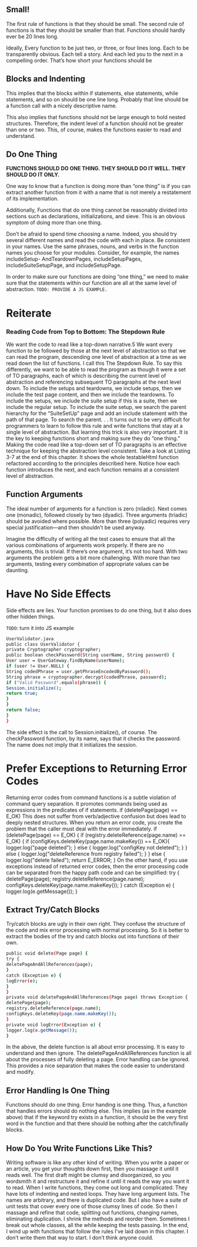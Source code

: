 ## Small!
The first rule of functions is that they should be small. The second rule of functions is that
they should be smaller than that. Functions should hardly ever be 20 lines long.

Ideally, Every function to be just two, or three, or four lines long. Each to be transparently obvious. Each tell
a story. And each led you to the next in a compelling order. That’s how short your functions
should be

## Blocks and Indenting
This implies that the blocks within if statements, else statements, while statements, and
so on should be one line long. Probably that line should be a function call with a nicely descriptive name.

This also implies that functions should not be large enough to hold nested structures.
Therefore, the indent level of a function should not be greater than one or two. This, of
course, makes the functions easier to read and understand.

## Do One Thing
**FUNCTIONS SHOULD DO ONE THING. THEY SHOULD DO IT WELL.
THEY SHOULD DO IT ONLY.**

One way to know that a function is doing more than “one thing” is if you can
extract another function from it with a name that is not merely a restatement of its implementation.

Additionally, Functions that do one thing cannot be reasonably divided into
sections such as declarations, initializations, and sieve. This is an obvious symptom of
doing more than one thing.

Don’t be afraid to spend time choosing a name. Indeed, you should try several different
names and read the code with each in place.
Be consistent in your names. Use the same phrases, nouns, and verbs in the function
names you choose for your modules. Consider, for example, the names includeSetup-
AndTeardownPages, includeSetupPages, includeSuiteSetupPage, and includeSetupPage.

In order to make sure our functions are doing “one thing,” we need to make sure that the
statements within our function are all at the same level of abstraction.
`TODO: PROVIDE A JS EXAMPLE.`

# Reiterate
### Reading Code from Top to Bottom: The Stepdown Rule
We want the code to read like a top-down narrative.5 We want every function to be followed
by those at the next level of abstraction so that we can read the program, descending
one level of abstraction at a time as we read down the list of functions. I call this The Stepdown
Rule.
To say this differently, we want to be able to read the program as though it were a set
of TO paragraphs, each of which is describing the current level of abstraction and referencing
subsequent TO paragraphs at the next level down.
To include the setups and teardowns, we include setups, then we include the test page content,
and then we include the teardowns.
To include the setups, we include the suite setup if this is a suite, then we include the
regular setup.
To include the suite setup, we search the parent hierarchy for the “SuiteSetUp” page
and add an include statement with the path of that page.
To search the parent. . .
It turns out to be very difficult for programmers to learn to follow this rule and write
functions that stay at a single level of abstraction. But learning this trick is also very
important. It is the key to keeping functions short and making sure they do “one thing.”
Making the code read like a top-down set of TO paragraphs is an effective technique for
keeping the abstraction level consistent.
Take a look at Listing 3-7 at the end of this chapter. It shows the whole
testableHtml function refactored according to the principles described here. Notice
how each function introduces the next, and each function remains at a consistent level
of abstraction.


## Function Arguments
The ideal number of arguments for a function is zero (niladic). Next comes one (monadic), followed
closely by two (dyadic). Three arguments (triadic) should be avoided where possible. More than three
(polyadic) requires very special justification—and then shouldn’t be used anyway.

Imagine the difficulty of writing all the test cases to ensure that all the various combinations of arguments work
properly. If there are no arguments, this is trivial. If there’s one argument, it’s not too hard.
With two arguments the problem gets a bit more challenging. With more than two arguments,
testing every combination of appropriate values can be daunting.

# Have No Side Effects
Side effects are lies. Your function promises to do one thing, but it also does other hidden
things.

`TODO`: turn it into JS example
``` bash
UserValidator.java
public class UserValidator {
private Cryptographer cryptographer;
public boolean checkPassword(String userName, String password) {
User user = UserGateway.findByName(userName);
if (user != User.NULL) {
String codedPhrase = user.getPhraseEncodedByPassword();
String phrase = cryptographer.decrypt(codedPhrase, password);
if ("Valid Password".equals(phrase)) {
Session.initialize();
return true;
}
}
return false;
}
}
```
The side effect is the call to Session.initialize(), of course. The checkPassword function,
by its name, says that it checks the password. The name does not imply that it initializes
the session.

# Prefer Exceptions to Returning Error Codes
Returning error codes from command functions is a subtle violation of command query
separation. It promotes commands being used as expressions in the predicates of if statements.
if (deletePage(page) == E_OK)
This does not suffer from verb/adjective confusion but does lead to deeply nested structures.
When you return an error code, you create the problem that the caller must deal with
the error immediately.
if (deletePage(page) == E_OK) {
if (registry.deleteReference(page.name) == E_OK) {
if (configKeys.deleteKey(page.name.makeKey()) == E_OK){
logger.log("page deleted");
} else {
logger.log("configKey not deleted");
}
} else {
logger.log("deleteReference from registry failed");
}
} else {
logger.log("delete failed");
return E_ERROR;
}
On the other hand, if you use exceptions instead of returned error codes, then the error
processing code can be separated from the happy path code and can be simplified:
try {
deletePage(page);
registry.deleteReference(page.name);
configKeys.deleteKey(page.name.makeKey());
}
catch (Exception e) {
logger.log(e.getMessage());
}

## Extract Try/Catch Blocks
Try/catch blocks are ugly in their own right. They confuse the structure of the code and
mix error processing with normal processing. So it is better to extract the bodies of the try
and catch blocks out into functions of their own.

``` bash
public void delete(Page page) {
try {
deletePageAndAllReferences(page);
}
catch (Exception e) {
logError(e);
}
}
private void deletePageAndAllReferences(Page page) throws Exception {
deletePage(page);
registry.deleteReference(page.name);
configKeys.deleteKey(page.name.makeKey());
}
private void logError(Exception e) {
logger.log(e.getMessage());
}
```
In the above, the delete function is all about error processing. It is easy to understand
and then ignore. The deletePageAndAllReferences function is all about the processes of
fully deleting a page. Error handling can be ignored. This provides a nice separation that
makes the code easier to understand and modify.

## Error Handling Is One Thing
Functions should do one thing. Error handing is one thing. Thus, a function that handles
errors should do nothing else. This implies (as in the example above) that if the keyword
try exists in a function, it should be the very first word in the function and that there
should be nothing after the catch/finally blocks.

## How Do You Write Functions Like This?
Writing software is like any other kind of writing. When you write a paper or an article,
you get your thoughts down first, then you massage it until it reads well. The first draft
might be clumsy and disorganized, so you wordsmith it and restructure it and refine it until
it reads the way you want it to read.
When I write functions, they come out long and complicated. They have lots of
indenting and nested loops. They have long argument lists. The names are arbitrary, and
there is duplicated code. But I also have a suite of unit tests that cover every one of those
clumsy lines of code.
So then I massage and refine that code, splitting out functions, changing names, eliminating
duplication. I shrink the methods and reorder them. Sometimes I break out whole
classes, all the while keeping the tests passing.
In the end, I wind up with functions that follow the rules I’ve laid down in this chapter.
I don’t write them that way to start. I don’t think anyone could.
